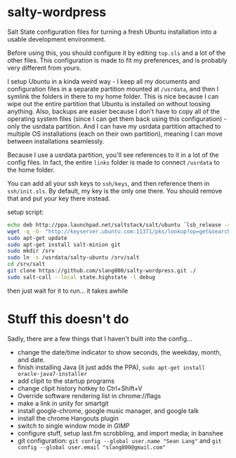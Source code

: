salty-wordpress
=================

Salt State configuration files for turning a fresh Ubuntu installation into a usable development environment.

Before using this, you should configure it by editing `top.sls` and a lot of the other files. This configuration is made to fit my preferences, and is probably very different from yours.

I setup Ubuntu in a kinda weird way - I keep all my documents and configuration files in a separate partition mounted at `/usrdata`, and then I symlink the folders in there to my home folder. This is nice because I can wipe out the entire partition that Ubuntu is installed on without loosing anything. Also, backups are easier because I don't have to copy all of the operating system files (since I can get them back using this configuration) - only the usrdata partition. And I can have my usrdata partition attached to multiple OS installations (each on their own partition), meaning I can move between installations seamlessly.

Because I use a usrdata partition, you'll see references to it in a lot of the config files. In fact, the entire `links` folder is made to connect `/usrdata` to the home folder.

You can add all your ssh keys to `ssh/keys`, and then reference them in `ssh/init.sls`. By default, my key is the only one there. You should remove that and put your key there instead.

setup script:
```bash
echo deb http://ppa.launchpad.net/saltstack/salt/ubuntu `lsb_release -sc` main | sudo tee /etc/apt/sources.list.d/saltstack.list
wget -q -O- "http://keyserver.ubuntu.com:11371/pks/lookup?op=get&search=0x4759FA960E27C0A6" | sudo apt-key add -
sudo apt-get update
sudo apt-get install salt-minion git
sudo mkdir /srv
sudo ln -s /usrdata/salty-ubuntu /srv/salt
cd /srv/salt
git clone https://github.com/slang800/salty-wordpress.git ./
sudo salt-call --local state.highstate -l debug
```

then just wait for it to run... it takes awhile

# Stuff this doesn't do

Sadly, there are a few things that I haven't built into the config...

 - change the date/time indicator to show seconds, the weekday, month, and date.
 - finish installing Java (it just adds the PPA), `sudo apt-get install oracle-java7-installer`
 - add clipit to the startup programs
 - change clipit history hotkey to Ctrl+Shift+V
 - Override software rendering list in chrome://flags
 - make a link in unity for smartgit
 - install google-chrome, google music manager, and google talk
 - install the chrome Hangouts plugin
 - switch to single window mode in GIMP
 - configure stuff, setup last.fm scrobbling, and import media; in banshee
 - git configuration: `git config --global user.name "Sean Lang"` and `git config --global user.email "slang800@gmail.com"`

